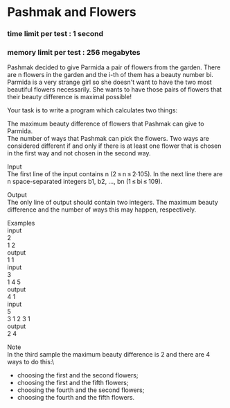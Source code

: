 # Pashmak and Flowers
### time limit per test : 1 second
### memory limit per test : 256 megabytes

Pashmak decided to give Parmida a pair of flowers from the garden. There are n flowers in the garden and the i-th of them has a beauty number bi. Parmida is a very strange girl so she doesn't want to have the two most beautiful flowers necessarily. She wants to have those pairs of flowers that their beauty difference is maximal possible!

Your task is to write a program which calculates two things:

The maximum beauty difference of flowers that Pashmak can give to Parmida.\
The number of ways that Pashmak can pick the flowers. Two ways are considered different if and only if there is at least one flower that is chosen in the first way and not chosen in the second way.

Input\
The first line of the input contains n (2 ≤ n ≤ 2·105). In the next line there are n space-separated integers b1, b2, ..., bn (1 ≤ bi ≤ 109).

Output\
The only line of output should contain two integers. The maximum beauty difference and the number of ways this may happen, respectively.

Examples\
input\
2\
1 2\
output\
1 1\
input\
3\
1 4 5\
output\
4 1\
input\
5\
3 1 2 3 1\
output\
2 4

Note\
In the third sample the maximum beauty difference is 2 and there are 4 ways to do this:\
- choosing the first and the second flowers;
- choosing the first and the fifth flowers;
- choosing the fourth and the second flowers;
- choosing the fourth and the fifth flowers.
